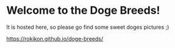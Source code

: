 # Welcome to the Doge Breeds!

It is hosted here, so please go find some sweet doges pictures ;)

https://rokikon.github.io/doge-breeds/
